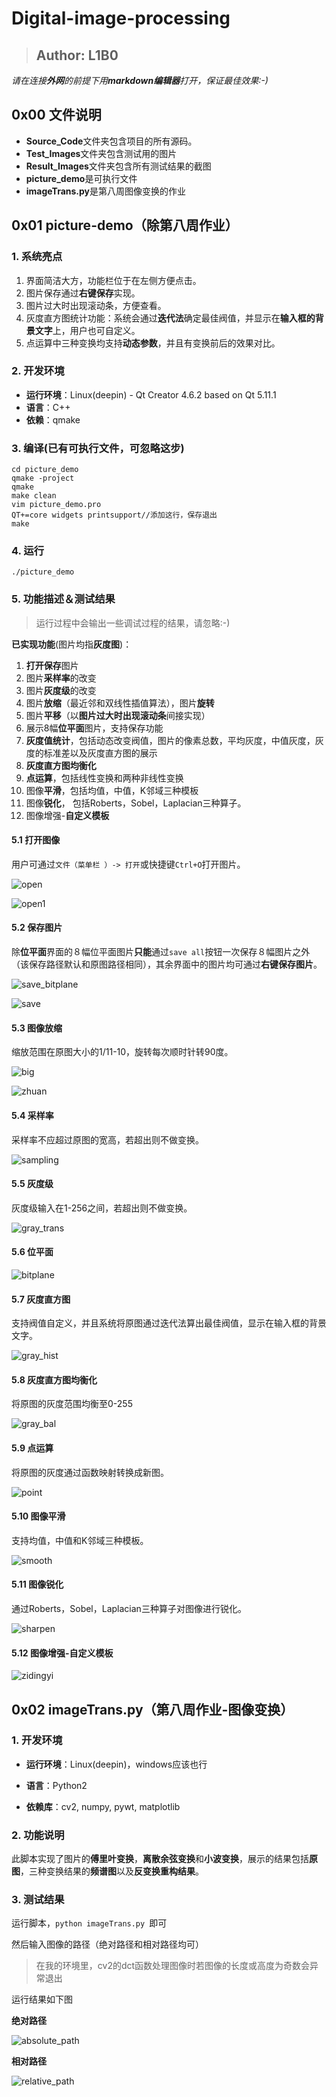 # Digital-image-processing

>  ## Author: L1B0

*请在连接**外网**的前提下用**markdown编辑器**打开，保证最佳效果:-)*

## 0x00 文件说明

- **Source_Code**文件夹包含项目的所有源码。
- **Test_Images**文件夹包含测试用的图片
- **Result_Images**文件夹包含所有测试结果的截图
- **picture_demo**是可执行文件
- **imageTrans.py**是第八周图像变换的作业



## 0x01 picture-demo（除第八周作业）

### 1. 系统亮点

1. 界面简洁大方，功能栏位于在左侧方便点击。
2. 图片保存通过**右键保存**实现。
3. 图片过大时出现滚动条，方便查看。
4. 灰度直方图统计功能：系统会通过**迭代法**确定最佳阀值，并显示在**输入框的背景文字**上，用户也可自定义。
5. 点运算中三种变换均支持**动态参数**，并且有变换前后的效果对比。

### 2. 开发环境

* **运行环境**：Linux(deepin) - Qt Creator 4.6.2 based on Qt 5.11.1
* **语言**：C++
* **依赖**：qmake

### 3. 编译(已有可执行文件，可忽略这步)

```
cd picture_demo 
qmake -project
qmake                                           
make clean
vim picture_demo.pro
QT+=core widgets printsupport//添加这行，保存退出
make      
```

### 4. 运行

```
./picture_demo
```

### 5. 功能描述＆测试结果

> 运行过程中会输出一些调试过程的结果，请忽略:-)

**已实现功能**(图片均指**灰度图**)：

1. **打开保存**图片
2. 图片**采样率**的改变
3. 图片**灰度级**的改变
4. 图片**放缩**（最近邻和双线性插值算法），图片**旋转**
5. 图片**平移**（以**图片过大时出现滚动条**间接实现）
6. 展示8幅**位平面**图片，支持保存功能
7. **灰度值统计**，包括动态改变阀值，图片的像素总数，平均灰度，中值灰度，灰度的标准差以及灰度直方图的展示
8. **灰度直方图均衡化**
9. **点运算**，包括线性变换和两种非线性变换
10. 图像**平滑**，包括均值，中值，K邻域三种模板
11. 图像**锐化**， 包括Roberts，Sobel，Laplacian三种算子。
12. 图像增强-**自定义模板**

#### 5.1 打开图像

用户可通过`文件（菜单栏 ）-> 打开`或快捷键`Ctrl+O`打开图片。

![open](https://s1.ax1x.com/2018/10/23/iDzJ9U.png)

![open1](https://s1.ax1x.com/2018/10/23/iDzNjJ.md.png)

#### 5.2 保存图片

除**位平面**界面的８幅位平面图片**只能**通过`save all`按钮一次保存８幅图片之外（该保存路径默认和原图路径相同），其余界面中的图片均可通过**右键保存图片**。

![save_bitplane](https://s1.ax1x.com/2018/10/23/irSpCT.png)

![save](https://s1.ax1x.com/2018/10/23/iDzz5V.png)

#### 5.3 图像放缩 

缩放范围在原图大小的1/11-10，旋转每次顺时针转90度。

![big](https://s1.ax1x.com/2018/10/23/irCuGV.png)

![zhuan](https://s1.ax1x.com/2018/10/23/irC1r4.png)

#### 5.4 采样率

采样率不应超过原图的宽高，若超出则不做变换。

![sampling](https://s1.ax1x.com/2018/10/23/irCOzT.png)

#### 5.5 灰度级

灰度级输入在1-256之间，若超出则不做变换。

![gray_trans](https://s1.ax1x.com/2018/10/23/irCTds.png)

#### 5.6 位平面

![bitplane](https://s1.ax1x.com/2018/10/23/irPSeJ.md.png)

#### 5.7 灰度直方图

支持阀值自定义，并且系统将原图通过迭代法算出最佳阀值，显示在输入框的背景文字。

![gray_hist](https://s1.ax1x.com/2018/10/23/irPlfP.png)

#### 5.8 灰度直方图均衡化

将原图的灰度范围均衡至0-255

![gray_bal](https://s1.ax1x.com/2018/10/23/irPwYq.png)

#### 5.9 点运算

将原图的灰度通过函数映射转换成新图。

![point](https://s1.ax1x.com/2018/10/23/irPyXF.png)

#### 5.10 图像平滑

支持均值，中值和K邻域三种模板。

![smooth](https://s1.ax1x.com/2018/10/23/irPhfx.png)

#### 5.11 图像锐化

通过Roberts，Sobel，Laplacian三种算子对图像进行锐化。

![sharpen](https://s1.ax1x.com/2018/10/23/irPTXD.md.png)

#### 5.12 图像增强-自定义模板

![zidingyi](https://s1.ax1x.com/2018/10/23/irii7j.png)

## 0x02 imageTrans.py（第八周作业-图像变换）

### 1. 开发环境

- **运行环境**：Linux(deepin)，windows应该也行


- **语言**：Python2


- **依赖库**：cv2, numpy, pywt, matplotlib

### 2. 功能说明

此脚本实现了图片的**傅里叶变换**，**离散余弦变换**和**小波变换**，展示的结果包括**原图**，三种变换结果的**频谱图**以及**反变换重构结果**。

### 3. 测试结果

运行脚本，`python imageTrans.py `即可

然后输入图像的路径（绝对路径和相对路径均可）

> 在我的环境里，cv2的dct函数处理图像时若图像的长度或高度为奇数会异常退出

运行结果如下图

**绝对路径**

![absolute_path](https://s1.ax1x.com/2018/10/18/iwAyEn.md.png)

**相对路径**

![relative_path](https://s1.ax1x.com/2018/10/18/iwA2CV.md.png)








